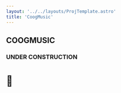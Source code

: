 ```yaml
---
layout: '../../layouts/ProjTemplate.astro'
title: 'CoogMusic'
---
```


## COOGMUSIC

### UNDER CONSTRUCTION 

# 🤫